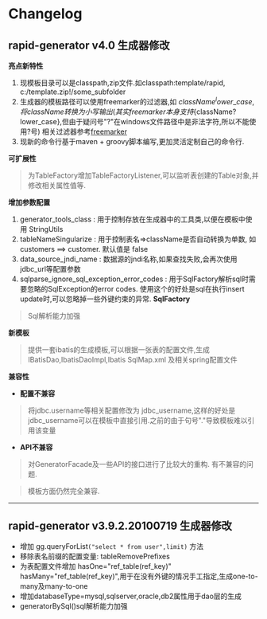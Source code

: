 # Changelog #
## rapid-generator v4.0 生成器修改 ##
**亮点新特性**
  1. 现模板目录可以是classpath,zip文件.如classpath:template/rapid, c:/template.zip!/some\_subfolder
  1. 生成器的模板路径可以使用freemarker的过滤器,如 ${className^lower\_case},将className转换为小写输出(其实freemarker本身支持${className?lower\_case},但由于疑问号"?"在windows文件路径中是非法字符,所以不能使用?号) 相关过滤器参考[freemarker](http://freemarker.sourceforge.net/docs/ref_builtins_string.html)
  1. 现新的命令行基于maven + groovy脚本编写,更加灵活定制自己的命令行.

**可扩展性**
> 为TableFactory增加TableFactoryListener,可以监听表创建的Table对象,并修改相关属性值等.

**增加参数配置**
  1. generator\_tools\_class : 用于控制存放在生成器中的工具类,以便在模板中使用 StringUtils
  1. tableNameSingularize : 用于控制表名=>className是否自动转换为单数, 如 customers ==> customer. 默认值是 false
  1. data\_source\_jndi\_name : 数据源的jndi名称,如果查找失败,会再次使用jdbc\_url等配置参数
  1. sqlparse\_ignore\_sql\_exception\_error\_codes : 用于SqlFactory解析sql时需要忽略的SqlException的error codes. 使用这个的好处是sql在执行insert update时,可以忽略掉一些外键约束的异常.
**SqlFactory**
> Sql解析能力加强

**新模板**
> 提供一套ibatis的生成模板,可以根据一张表的配置文件,生成IBatisDao,IbatisDaoImpl,Ibatis SqlMap.xml 及相关spring配置文件

**兼容性**

  * **配置不兼容**
> 将jdbc.username等相关配置修改为 jdbc\_username,这样的好处是jdbc\_username可以在模板中直接引用.之前的由于句号"."导致模板难以引用该变量
  * **API不兼容**
> 对GeneratorFacade及一些API的接口进行了比较大的重构. 有不兼容的问题.

> 模板方面仍然完全兼容.


---


## rapid-generator v3.9.2.20100719 生成器修改 ##
  * 增加 gg.queryForList`("select * from user",limit)` 方法
  * 移除表名前缀的配置变量: tableRemovePrefixes
  * 为表配置文件增加 hasOne="ref\_table(ref\_key)" hasMany="ref\_table(ref\_key)",用于在没有外键的情况手工指定,生成one-to-many及many-to-one
  * 增加databaseType=mysql,sqlserver,oracle,db2属性用于dao层的生成
  * generatorBySql()sql解析能力加强